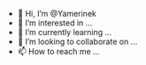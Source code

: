 - 👋 Hi, I’m @Yamerinek
- 👀 I’m interested in ...
- 🌱 I’m currently learning ...
- 💞️ I’m looking to collaborate on ...
- 📫 How to reach me ...

<!---
Yamerinek/Yamerinek is a ✨ special ✨ repository because its `README.md` (this file) appears on your GitHub profile.
You can click the Preview link to take a look at your changes.
--->
